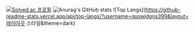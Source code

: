 [![Solved.ac
프로필](http://mazassumnida.wtf/api/v2/generate_badge?boj=quswjdgns26)](https://solved.ac/니닉네임)
![Anurag's GitHub stats](https://github-readme-stats.vercel.app/api?username=quswjdgns399&show_icons=true&theme=dark)
![Top Langs](https://github-readme-stats.vercel.app/api/top-langs/?username=quswjdgns399&layout=레이아웃 스타일&theme=dark)
